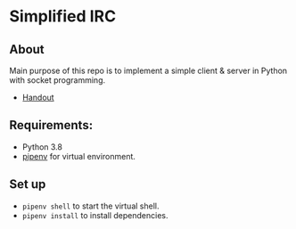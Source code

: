 # Simplified IRC

## About
Main purpose of this repo is to implement a simple client & server in Python with socket programming.

+ [Handout](./A2_socket_programming.pdf)

## Requirements:

+ Python 3.8
+ [pipenv](https://github.com/pypa/pipenv) for virtual environment.

## Set up
+ `pipenv shell` to start the virtual shell.
+ `pipenv install` to install dependencies.
